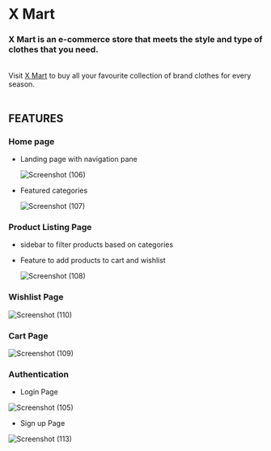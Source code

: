 # X Mart

   ### X Mart is an e-commerce store that meets the style and type of clothes that you need. 

<br />
Visit <a href="https://x-mart.netlify.app/">X Mart</a> to buy all your favourite collection of brand clothes for every season. 
<br />
<br />
<!-- FEATURES -->

## **FEATURES**

### Home page
- Landing page with navigation pane

  ![Screenshot (106)](https://user-images.githubusercontent.com/48398959/155185649-7c281dce-537b-4e6b-a9af-879c79120807.png)

- Featured categories
  
  ![Screenshot (107)](https://user-images.githubusercontent.com/48398959/155186475-edf1bd65-67a9-44da-b916-621b5c9fd655.png)

### Product Listing Page
- sidebar to filter products based on categories
- Feature to add products to cart and wishlist

  ![Screenshot (108)](https://user-images.githubusercontent.com/48398959/155185700-ac2efafc-22f1-464d-8f54-cdf00c2f7723.png)

### Wishlist Page

  ![Screenshot (110)](https://user-images.githubusercontent.com/48398959/155185752-193271e6-6601-4be1-b7d9-a0243e4ad76c.png)

### Cart Page

  ![Screenshot (109)](https://user-images.githubusercontent.com/48398959/155185776-a0059a60-fa3b-44d8-9819-d931198bfcd8.png)

### Authentication

  - Login Page
  
  ![Screenshot (105)](https://user-images.githubusercontent.com/48398959/155185804-27793ebb-e91e-4b22-a4e8-fc9a9f7efba8.png)

  - Sign up Page
  
  ![Screenshot (113)](https://user-images.githubusercontent.com/48398959/155185822-3f0c3c57-3a07-43b8-ab83-1fbab89866a5.png)

 
